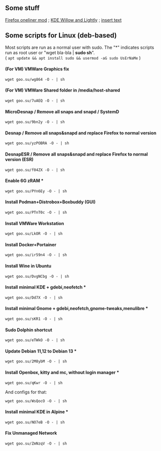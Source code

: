 ## Some stuff
[Firefox oneliner mod](https://github.com/dsys1100/OnelineProton_mod) ; [KDE Willow and Lightly](https://github.com/dsys1100/stuff/tree/main/Linux/KDE_Willow) ; [insert text](https://github.com/dsys1100)


## Some scripts for Linux (deb-based)
Most scripts are run as a normal user with sudo. The "*" indicates scripts run as root user or "wget bla-bla | **sudo sh**".  
( ```apt update && apt install sudo && usermod -aG sudo UsErNaMe``` )

#### (For VM) VMWare Graphics fix
```
wget goo.su/wg864 -O - | sh
```

#### (For VM) VMWare Shared folder in /media/host-shared
```
wget goo.su/7uAEQ -O - | sh
```

#### MicroDesnap / Remove all snaps and snapd / SystemD
```
wget goo.su/9bn2y -O - | sh
```

#### Desnap / Remove all snaps&snapd and replace Firefox to normal version
```
wget goo.su/yzPOBRA -O - | sh
```

#### DesnapESR / Remove all snaps&snapd and replace Firefox to normal version (ESR)
```
wget goo.su/f04ZX -O - | sh
```

#### Enable 6G zRAM *
```
wget goo.su/PYn6Ey -O - | sh
```

#### Install Podman+Distrobox+Boxbuddy (GUI)
```
wget goo.su/PTnT0c -O - | sh
```

#### Install VMWare Workstation
```
wget goo.su/LkOR -O - | sh
```

#### Install Docker+Portainer
```
wget goo.su/ir59n4 -O - | sh
```

#### Install Wine in Ubuntu
```
wget goo.su/DvgNCbg -O - | sh
```

#### Install minimal KDE + gdebi,neofetch *
```
wget goo.su/Dd7X -O - | sh
```

#### Install minimal Gnome + gdebi,neofetch,gnome-tweaks,menulibre *
```
wget goo.su/sKR1 -O - | sh
```

#### Sudo Dolphin shortcut
```
wget goo.su/eTWkO -O - | sh
```

#### Update Debian 11,12 to Debian 13 *
```
wget goo.su/2M8ybM -O - | sh
```

#### Install Openbox, kitty and mc, without login manager *
```
wget goo.su/qKwr -O - | sh
```
And configs for that:
```
wget goo.su/WsQocO -O - | sh
```

#### Install minimal KDE in Alpine *
```
wget goo.su/NO7eB -O - | sh
```

#### Fix Unmanaged Network
```
wget goo.su/ZmNzqV -O - | sh
```
